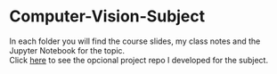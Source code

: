 # Computer-Vision-Subject
In each folder you will find the course slides, my class notes and the Jupyter Notebook for the topic.  
Click [here](https://github.com/MarkosHB/Mouse-Management-using-OpenCV) to see the opcional project repo I developed for the subject.
